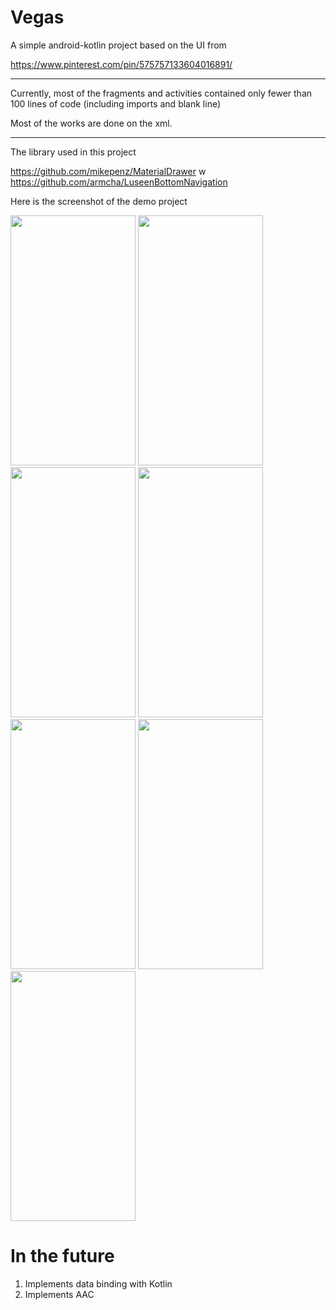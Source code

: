 # Vegas


A simple android-kotlin project based on the UI from 

https://www.pinterest.com/pin/575757133604016891/

***

Currently, most of the fragments and activities contained only fewer than 100 lines of code (including imports and blank line)

Most of the works are done on the xml.

***

The library used in this project

https://github.com/mikepenz/MaterialDrawer
w
https://github.com/armcha/LuseenBottomNavigation


Here is the screenshot of the demo project

<p>
<img src="https://user-images.githubusercontent.com/5112837/34934388-49df2dce-fa15-11e7-984d-ef17b321fe73.png"  width="200" height="400" />
<img src="https://user-images.githubusercontent.com/5112837/34934389-4a0a9338-fa15-11e7-8b53-e93e73b723ac.png" data-canonical-src="https://gyazo.com/eb5c5741b6a9a16c692170a41a49c858.png" width="200" height="400" />
<img src="https://user-images.githubusercontent.com/5112837/34934390-4a37b32c-fa15-11e7-9781-d334efa97ea6.png" data-canonical-src="https://gyazo.com/eb5c5741b6a9a16c692170a41a49c858.png" width="200" height="400" />
<img src="https://user-images.githubusercontent.com/5112837/34934391-4a6dff86-fa15-11e7-8acb-6d8fabc2f355.png" data-canonical-src="https://gyazo.com/eb5c5741b6a9a16c692170a41a49c858.png" width="200" height="400" />
<img src="https://user-images.githubusercontent.com/5112837/34934393-4a9a4c3a-fa15-11e7-9ce7-33020d0125ae.png" data-canonical-src="https://gyazo.com/eb5c5741b6a9a16c692170a41a49c858.png" width="200" height="400" />
<img src="https://user-images.githubusercontent.com/5112837/34934394-4ac85936-fa15-11e7-8386-a5fe4e34f354.png" data-canonical-src="https://gyazo.com/eb5c5741b6a9a16c692170a41a49c858.png" width="200" height="400" />
<img src="https://user-images.githubusercontent.com/5112837/34934395-4b28f020-fa15-11e7-91ba-dc9a21b8cb9d.png" data-canonical-src="https://gyazo.com/eb5c5741b6a9a16c692170a41a49c858.png" width="200" height="400" />
</p>

# In the future

1. Implements data binding with Kotlin
2. Implements AAC
